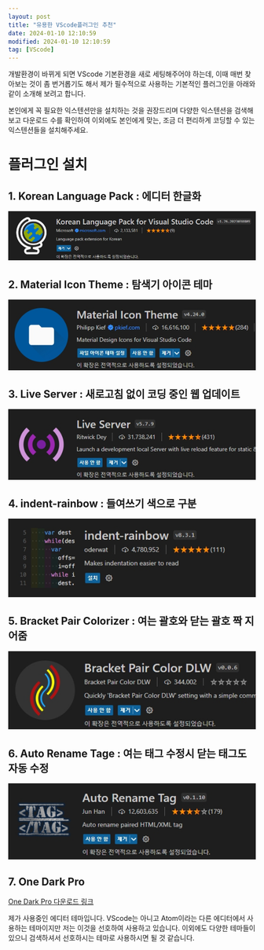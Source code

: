 ```yaml
---
layout: post
title: "유용한 VScode플러그인 추천"
date: 2024-01-10 12:10:59
modified: 2024-01-10 12:10:59
tag: [VScode]
---
```


개발환경이 바뀌게 되면 VScode 기본환경을 새로 세팅해주어야 하는데, 이때 매번 찾아보는 것이 좀 번거롭기도 해서 제가 필수적으로 사용하는 기본적인 플러그인을 아래와 같이 소개해 보려고 합니다.

본인에게 꼭 필요한 익스텐션만을 설치하는 것을 권장드리며 다양한 익스텐션을 검색해보고 다운로드 수를 확인하여 이외에도 본인에게 맞는, 조금 더 편리하게 코딩할 수 있는 익스텐션들을 설치해주세요.

# 플러그인 설치

## 1. Korean Language Pack : 에디터 한글화

![plugin01](/images/post/plugin-korean.jpeg)

## 2. Material Icon Theme : 탐색기 아이콘 테마

![plugin02](/images/post/plugin-material.jpeg)

## 3. Live Server : 새로고침 없이 코딩 중인 웹 업데이트

![plugin03](/images/post/plugin-server.jpeg)

## 4. indent-rainbow : 들여쓰기 색으로 구분

![plugin04](/images/post/plugin-rainbow.jpeg)

## 5. Bracket Pair Colorizer : 여는 괄호와 닫는 괄호 짝 지어줌

![plugin05](/images/post/plugin-bracket.jpeg)

## 6. Auto Rename Tage : 여는 태그 수정시 닫는 태그도 자동 수정

![plugin06](/images/post/plugin-auto.jpeg)

## 7. One Dark Pro

[One Dark Pro 다운로드 링크 ](https://marketplace.visualstudio.com/items?itemName=zhuangtongfa.Material-theme)

제가 사용중인 에디터 테마입니다. VScode는 아니고 Atom이라는 다른 에디터에서 사용하는 테마이지만 저는 이것을 선호하여 사용하고 있습니다.
이외에도 다양한 테마들이 있으니 검색하셔서 선호하시는 테마로 사용하시면 될 것 같습니다.
